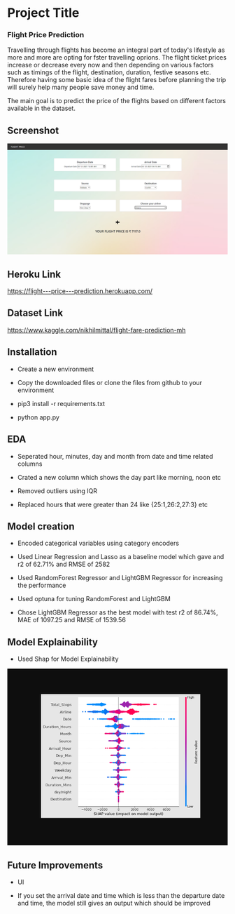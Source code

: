 
# Project Title

### Flight Price Prediction

Travelling through flights has become an integral part of today's lifestyle as more and more are opting for fster travelling oprions. The flight ticket prices increase or decrease every now and then depending on various factors such as timings of the flight, destination, duration, festive seasons etc. Therefore having  some basic idea of the flight fares before planning the trip will surely help many people save money and time.

The main goal is to predict the price of the flights based on different factors available in the dataset.

## Screenshot

![Alt text](https://github.com/xx-CRAZINESS-xx/Flight-Price-Prediction/blob/main/static/image/Screenshot.png?raw=true)


## Heroku Link

https://flight---price---prediction.herokuapp.com/

## Dataset Link

https://www.kaggle.com/nikhilmittal/flight-fare-prediction-mh
## Installation

 * Create a new environment

 * Copy the downloaded files or clone the files from github to your environment 

 * pip3 install -r requirements.txt

 * python app.py
## EDA

* Seperated hour, minutes, day and month from date and time related columns

* Crated a new column which shows the day part like morning, noon etc

* Removed outliers using IQR 

* Replaced hours that were greater than 24 like {25:1,26:2,27:3} etc

## Model creation 

* Encoded categorical variables using category encoders

* Used Linear Regression and Lasso as a baseline model which gave and r2 of 62.71% and RMSE of 2582

* Used RandomForest Regressor and LightGBM Regressor for increasing the performance

* Used optuna for tuning RandomForest and LightGBM 

* Chose LightGBM Regressor as the best model with test r2 of 86.74%, MAE of 1097.25 and RMSE of 1539.56


## Model Explainability

* Used Shap for Model Explainability

![Alt text](https://github.com/xx-CRAZINESS-xx/Flight-Price-Prediction/blob/main/static/image/shap.png?raw=true)

## Future Improvements
* UI

* If you set the arrival date and time which is less than the departure date and time, the model still gives an output which should be improved
